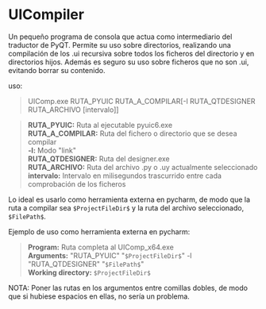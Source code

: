 # UICompiler

Un pequeño programa de consola que actua como intermediario del traductor de PyQT. Permite su uso sobre directorios, realizando una compilación de los .ui recursiva sobre todos los ficheros del directorio y en directorios hijos. Además es seguro su uso sobre ficheros que no son .ui, evitando borrar su contenido.

uso:

> UIComp.exe RUTA_PYUIC RUTA_A_COMPILAR[-l RUTA_QTDESIGNER RUTA_ARCHIVO [intervalo]]

> **RUTA_PYUIC:** Ruta al ejecutable pyuic6.exe\
> **RUTA_A_COMPILAR:** Ruta del fichero o directorio que se desea compilar\
> **-l:** Modo "link"\
> **RUTA_QTDESIGNER:** Ruta del designer.exe\
> **RUTA_ARCHIVO:** Ruta del archivo .py o .uy actualmente seleccionado\
> **intervalo:** Intervalo en milisegundos trascurrido entre cada comprobación de los ficheros

Lo ideal es usarlo como herramienta externa en pycharm, de modo que la ruta a compilar sea ``$ProjectFileDir$`` y la ruta del archivo seleccionado, ``$FilePath$``.

Ejemplo de uso como herramienta externa en pycharm:

> **Program:** Ruta completa al UIComp_x64.exe\
> **Arguments:** "RUTA_PYUIC" "``$ProjectFileDir$``" -l "RUTA_QTDESIGNER" "``$FilePath$``"\
> **Working directory:** ``$ProjectFileDir$`` 

NOTA: Poner las rutas en los argumentos entre comillas dobles, de modo que si hubiese espacios en ellas, no sería un problema.
